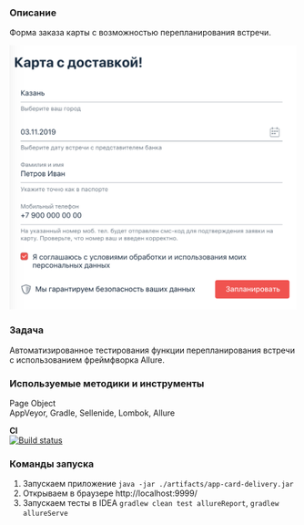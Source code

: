### Описание 
Форма заказа карты с возможностью перепланирования встречи.

![img.png](src/test/resources/img.png)

### Задача
Автоматизированное тестирования функции перепланирования встречи с использованием фреймфворка Allure.

### Используемые методики и инструменты
Page Object  
AppVeyor, Gradle, Sellenide, Lombok, Allure

**CI**  
[![Build status](https://ci.appveyor.com/api/projects/status/y5cp6ib55c3bdftd?svg=true)](https://ci.appveyor.com/project/Kasparidi/carddelivery2)

### Команды запуска
1. Запускаем приложение ``java -jar ./artifacts/app-card-delivery.jar``
1. Открываем в браузере http://localhost:9999/
1. Запускаем тесты в IDEA ``gradlew clean test allureReport``, ``gradlew allureServe``
